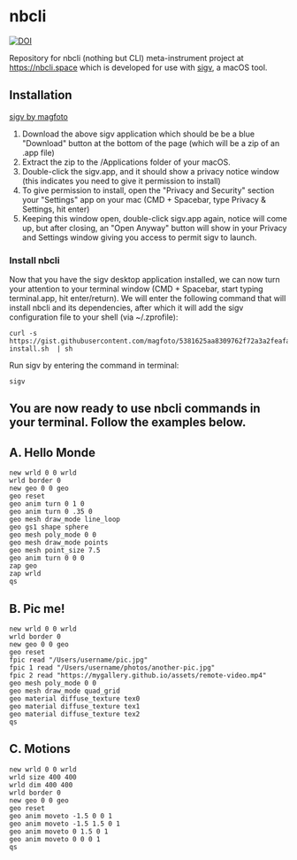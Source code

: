 # nbcli
<a href="https://doi.org/10.5281/zenodo.16166896"><img src="https://zenodo.org/badge/915795853.svg" alt="DOI"></a>

Repository for nbcli (nothing but CLI) meta-instrument project at https://nbcli.space which is developed for use with [sigv](https://magfoto.itch.io/sigv), a macOS tool.


## Installation
[sigv by magfoto](https://magfoto.itch.io/sigv)    
   
1. Download the above sigv application which should be be a blue "Download" button at the bottom of the page (which will be a zip of an .app file)   
2. Extract the zip to the /Applications folder of your macOS.   
3. Double-click the sigv.app, and it should show a privacy notice window (this indicates you need to give it permission to install)   
4. To give permission to install, open the "Privacy and Security" section your "Settings" app on your mac (CMD + Spacebar, type Privacy & Settings, hit enter)   
5. Keeping this window open, double-click sigv.app again, notice will come up, but after closing, an "Open Anyway" button will show in your Privacy and Settings window giving you access to permit sigv to launch.   
   
   
### Install nbcli   
   
Now that you have the sigv desktop application installed, we can now turn your attention to your terminal window (CMD + Spacebar, start typing terminal.app, hit enter/return). We will enter the following command that will install nbcli and its dependencies, after which it will add the sigv configuration file to your shell (via ~/.zprofile):   
```
curl -s https://gist.githubusercontent.com/magfoto/5381625aa8309762f72a3a2feafaf453/raw/8a58e111c1f173fcf0100f37d12e4a99947226d3/nbcli-install.sh  | sh
```
   
Run sigv by entering the command in terminal:   
```
sigv
```
   
You are now ready to use nbcli commands in your terminal. Follow the examples below.   
 --- 
   
## A. Hello Monde   
   
```
new wrld 0 0 wrld
wrld border 0
new geo 0 0 geo
geo reset
geo anim turn 0 1 0
geo anim turn 0 .35 0
geo mesh draw_mode line_loop
geo gs1 shape sphere
geo mesh poly_mode 0 0
geo mesh draw_mode points
geo mesh point_size 7.5
geo anim turn 0 0 0
zap geo
zap wrld
qs
```
   
## B. Pic me!   
   
```
new wrld 0 0 wrld
wrld border 0
new geo 0 0 geo
geo reset
fpic read "/Users/username/pic.jpg"
fpic 1 read "/Users/username/photos/another-pic.jpg"
fpic 2 read "https://mygallery.github.io/assets/remote-video.mp4"
geo mesh poly_mode 0 0
geo mesh draw_mode quad_grid
geo material diffuse_texture tex0
geo material diffuse_texture tex1
geo material diffuse_texture tex2
qs
```
   
## C. Motions   
   
```
new wrld 0 0 wrld
wrld size 400 400
wrld dim 400 400 
wrld border 0
new geo 0 0 geo
geo reset
geo anim moveto -1.5 0 0 1
geo anim moveto -1.5 1.5 0 1
geo anim moveto 0 1.5 0 1
geo anim moveto 0 0 0 1
qs
```